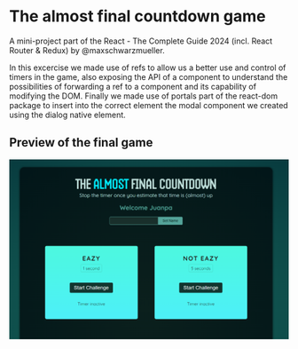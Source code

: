 # The almost final countdown game

A mini-project part of the React - The Complete Guide 2024 (incl. React Router & Redux) by @maxschwarzmueller.

In this excercise we made use of refs to allow us a better use and control of timers in the game, also exposing the API of a component to understand the possibilities of forwarding a ref to a component and its capability of modifying the DOM. Finally we made use of portals part of the react-dom package to insert into the correct element the modal component we created using the dialog native element.

## Preview of the final game

[Preview of the app]: #
<p align="center">
  <img src="https://github.com/juanp-ctrl/countdown-game-react/blob/main/public/preview_1.png" alt="Preview of the app"/>
</p>

